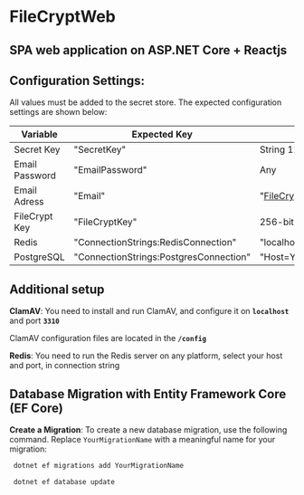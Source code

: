# FileCryptWeb

## SPA web application on ASP.NET Core + Reactjs

## Configuration Settings:

All values must be added to the secret store. The expected configuration settings are shown below:

| Variable        | Expected Key                           | Expected Value Format                                                              |
|-----------------|--------------------------------------- |------------------------------------------------------------------------------------|
| Secret Key      | "SecretKey"                            | String 128 bits long                                                               |
| Email Password  | "EmailPassword"                        | Any                                                                                |
| Email Adress    | "Email"                                | "FileCryptWeb@email.com"                                                           |
| FileCrypt Key   | "FileCryptKey"                         | 256-bit byte array encoded in Base64String                                         |
| Redis           | "ConnectionStrings:RedisConnection"    | "localhost:6379,abortConnect=false"                                                |
| PostgreSQL      | "ConnectionStrings:PostgresConnection" | "Host=YourHost;Port=5432;Username=Username;Password=YourPassword;Database=YourDB;" |

## Additional setup

 **ClamAV**: You need to install and run ClamAV, and configure it on **`localhost`** and port **`3310`**

   ClamAV configuration files are located in the **`/config`**

 **Redis**: You need to run the Redis server on any platform, select your host and port, in connection string

## Database Migration with Entity Framework Core (EF Core)

 **Create a Migration**: To create a new database migration, use the following command. Replace `YourMigrationName` with a meaningful name for your migration:

  ```bash
   dotnet ef migrations add YourMigrationName
  
   dotnet ef database update
  ```
